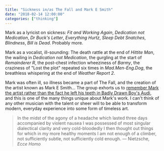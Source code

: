 ```yaml
---
title: "Sickness in/as The Fall and Mark E Smith"
date: "2018-02-14 12:00:00"
categories: ["thinking"]
---
```



Mark as a lyricist on sickness: <cite>Fit and Working Again</cite>, <cite>Dedication not Medication</cite>, <cite>Dr Buck's Letter</cite>, <cite>Everything Hurtz</cite>, <cite>Sleep Debt Snatches</cite>, <cite>Blindness</cite>, <cite>Bill is Dead</cite>. Probably more.

Mark as a vocalist, ill-sounding: The death rattle at the end of <cite>Hittite Man</cite>, the wailing in <cite>Dedication not Medication</cite>, the gurgling at the start of <cite>Remainderer R</cite>, the post-chest infection wheeziness of <cite>Barmy</cite>, the craziness of "Lost the plot" repeated six times in <cite>Mad.Men-Eng.Dog</cite>, the breathless whispering at the end of <cite>Weather Report 2</cite>.

Mark was often ill, so illness became a part of The Fall, and the creation of the artist known as Mark E Smith&hellip; The group exhorts us to [remember Mark the artist rather than the fact he left his teeth in Badly Drawn Boy's Audi](https://scontent-lht6-1.xx.fbcdn.net/v/t1.0-9/27867272_10204085371811714_6929157844815590722_n.jpg?oh=97298ca9cdd17d718c7cae5849d91e68&oe=5B2357E1), and this is one of the many things unique about Mark's work. I can't think of any other musician with the talent or sheer will to be able to transform modern, everyday experience into some form of timeless art.

> In the midst of the agony of a headache which lasted three days accompanied by violent nausea I was possessed of most singular dialectical clarity and very cold-bloodedly I then thought out things for which in my more healthy moments I am not enough of a climber, not sufficiently subtle, not sufficiently cold enough. &#8212; Nietzsche, <cite>Ecce Homo</cite>
